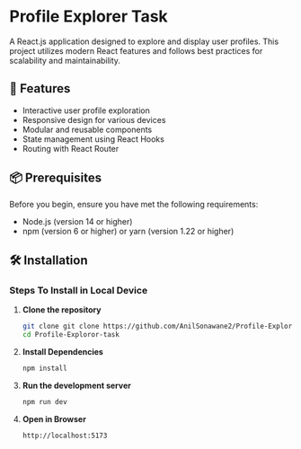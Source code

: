 # Profile Explorer Task
A React.js application designed to explore and display user profiles. This project utilizes modern React features and follows best practices for scalability and maintainability.

## 🚀 Features
- Interactive user profile exploration
- Responsive design for various devices
- Modular and reusable components
- State management using React Hooks
- Routing with React Router

## 📦 Prerequisites

Before you begin, ensure you have met the following requirements:
- Node.js (version 14 or higher)
- npm (version 6 or higher) or yarn (version 1.22 or higher)


## 🛠️ Installation
### Steps To Install in Local Device

1. **Clone the repository**
   ```bash
   git clone git clone https://github.com/AnilSonawane2/Profile-Exploror-task.git
   cd Profile-Exploror-task

2. **Install Dependencies**
   ```bash
   npm install

3. **Run the development server**
   ```bash
   npm run dev

4. **Open in Browser**
   ```bash
   http://localhost:5173
